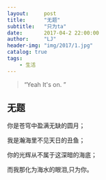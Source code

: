 ```yaml
---
layout:     post
title:      "无题"
subtitle:   "只为ta"
date:       2017-04-2 22:00:00
author:     "LJ"
header-img: "img/2017/1.jpg"
catalog: true
tags:
    - 生活
---
```


> “Yeah It's on. ”


## 无题 

你是苍穹中盈满无缺的圆月；

我是瀚海里不见天日的丑鱼；

你的光辉从不属于这深暗的海底；

而我那化为海水的眼泪,只为你。